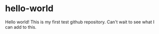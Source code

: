 # hello-world
Hello world!  This is my first test github repository.  Can't wait to see what I can add to this.
